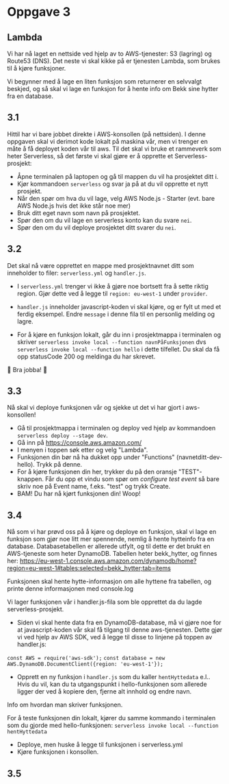 # Oppgave 3

## Lambda

Vi har nå laget en nettside ved hjelp av to AWS-tjenester: S3 (lagring) og Route53 (DNS). Det neste vi skal kikke på er tjenesten Lambda, som brukes til å kjøre funksjoner.

Vi begynner med å lage en liten funksjon som returnerer en selvvalgt beskjed, og så skal vi lage en funksjon for å hente info om Bekk sine hytter fra en database.


## 3.1

Hittil har vi bare jobbet direkte i AWS-konsollen (på nettsiden). I denne oppgaven skal vi derimot kode lokalt på maskina vår, men vi trenger en måte å få deployet koden vår til aws. Til det skal vi bruke et rammeverk som heter Serverless, så det første vi skal gjøre er å opprette et Serverless-prosjekt:

- Åpne terminalen på laptopen og gå til mappen du vil ha prosjektet ditt i.
- Kjør kommandoen `serverless` og svar ja på at du vil opprette et nytt prosjekt.
- Når den spør om hva du vil lage, velg AWS Node.js - Starter (evt. bare AWS Node.js hvis det ikke står noe mer)
- Bruk ditt eget navn som navn på prosjektet.   
- Spør den om du vil lage en serverless konto kan du svare `nei`. 
- Spør den om du vil deploye prosjektet ditt svarer du `nei`. 


## 3.2

Det skal nå være opprettet en mappe med prosjektnavnet ditt som inneholder to filer: `serverless.yml` og `handler.js`.

- I `serverless.yml` trenger vi ikke å gjøre noe bortsett fra å sette riktig region. Gjør dette ved å legge til `region: eu-west-1` under `provider`.

- `handler.js` inneholder javascript-koden vi skal kjøre, og er fylt ut med et ferdig eksempel. Endre `message` i denne fila til en personlig melding og lagre.

- For å kjøre en funksjon lokalt, går du inn i prosjektmappa i terminalen og skriver
  `serverless invoke local --function navnPåFunksjonen` 
  dvs `serverless invoke local --function hello` i dette tilfellet.
  Du skal da få opp statusCode 200 og meldinga du har skrevet.

🙌 Bra jobba! 🙌

## 3.3

Nå skal vi deploye funksjonen vår og sjekke ut det vi har gjort i aws-konsollen!

- Gå til prosjektmappa i terminalen og deploy ved hjelp av kommandoen `serverless deploy --stage dev`.
- Gå inn på https://console.aws.amazon.com/
- I menyen i toppen søk etter og velg "Lambda".
- Funksjonen din bør nå ha dukket opp under "Functions" (navnetditt-dev-hello). Trykk på denne.
- For å kjøre funksjonen din her, trykker du på den oransje "TEST"-knappen. Får du opp et vindu som spør om _configure test event_ så bare skriv noe på Event name, f.eks. "test" og trykk Create.
- BAM! Du har nå kjørt funksjonen din! Woop!

## 3.4

Nå som vi har prøvd oss på å kjøre og deploye en funksjon, skal vi lage en funksjon som gjør noe litt mer spennende, nemlig å hente hytteinfo fra en database. Databasetabellen er allerede utfylt, og til dette er det brukt en AWS-tjeneste som heter DynamoDB. Tabellen heter bekk_hytter, og finnes her:
https://eu-west-1.console.aws.amazon.com/dynamodb/home?region=eu-west-1#tables:selected=bekk_hytter;tab=items


Funksjonen skal hente hytte-informasjon om alle hyttene fra tabellen, og printe denne informasjonen med console.log

Vi lager funksjonen vår i handler.js-fila som ble opprettet da du lagde serverless-prosjekt. 

- Siden vi skal hente data fra en DynamoDB-database, må vi gjøre noe for at javascript-koden vår skal få tilgang til denne aws-tjenesten. Dette gjør vi ved hjelp av AWS SDK, ved å legge til disse to linjene på toppen av handler.js:

`const AWS = require('aws-sdk');`
`const database = new AWS.DynamoDB.DocumentClient({region: 'eu-west-1'});`

- Opprett en ny funksjon i `handler.js` som du kaller `hentHyttedata` e.l.. Hvis du vil, kan du ta utgangspunkt i hello-funksjonen som allerede ligger der ved å kopiere den, fjerne alt innhold og endre navn.


Info om hvordan man skriver funksjonen.

For å teste funksjonen din lokalt, kjører du samme kommando i terminalen som du gjorde med hello-funksjonen:
`serverless invoke local --function hentHyttedata`



- Deploye, men huske å legge til funksjonen i serverless.yml
- Kjøre funksjonen i konsollen. 

## 3.5
